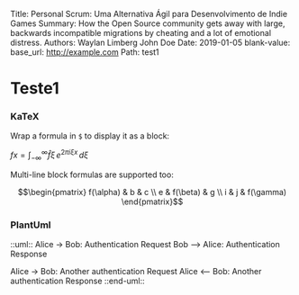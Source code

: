 Title:  Personal Scrum: Uma Alternativa Ágil para Desenvolvimento de Indie Games
Summary: How the Open Source community gets away with large, backwards incompatible migrations by cheating and a lot of emotional distress.
Authors: Waylan Limberg
         John Doe
Date:    2019-01-05
blank-value:
base_url: http://example.com
Path: test1

# Teste1

### KaTeX

Wrap a formula in `$` to display it as a block:

$`f{x} = \int_{-\infty}^\infty \hat f\xi\,e^{2 \pi i \xi x} \,d\xi`$

Multi-line block formulas are supported too:

```math
\begin{pmatrix}
   f(\alpha) & b        & c         \\
   e         & f(\beta) & g         \\
   i         & j        & f(\gamma)
\end{pmatrix}
```

### PlantUml

::uml::
Alice -> Bob: Authentication Request
Bob --> Alice: Authentication Response

Alice -> Bob: Another authentication Request
Alice <-- Bob: Another authentication Response
::end-uml::
